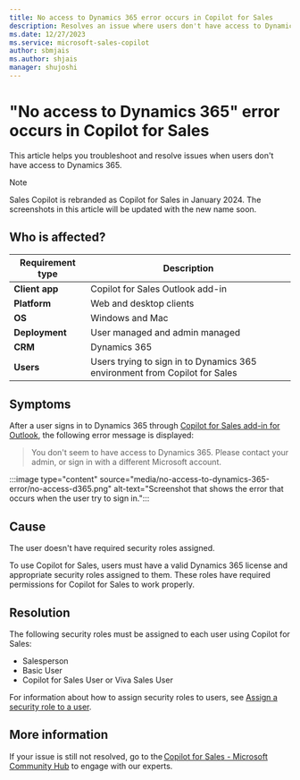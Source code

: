 ```yaml
---
title: No access to Dynamics 365 error occurs in Copilot for Sales
description: Resolves an issue where users don't have access to Dynamics 365 through Copilot for Sales add-in for Outlook.
ms.date: 12/27/2023
ms.service: microsoft-sales-copilot
author: sbmjais
ms.author: shjais
manager: shujoshi
---
```

# "No access to Dynamics 365" error occurs in Copilot for Sales

This article helps you troubleshoot and resolve issues when users don't have access to Dynamics 365.

> [!NOTE]
> Sales Copilot is rebranded as Copilot for Sales in January 2024. The screenshots in this article will be updated with the new name soon.

## Who is affected?

| Requirement type |Description  |
|---------|---------|
|**Client app**     |  Copilot for Sales Outlook add-in        |
|**Platform**     | Web and desktop clients         |
|**OS**     | Windows and Mac         |
|**Deployment**     | User managed and admin managed       |
|**CRM**     | Dynamics 365      |
|**Users**     | Users trying to sign in to Dynamics 365 environment from Copilot for Sales |

## Symptoms

After a user signs in to Dynamics 365 through [Copilot for Sales add-in for Outlook](/microsoft-sales-copilot/use-sales-copilot-outlook), the following error message is displayed:

> You don't seem to have access to Dynamics 365. Please contact your admin, or sign in with a different Microsoft account.

:::image type="content" source="media/no-access-to-dynamics-365-error/no-access-d365.png" alt-text="Screenshot that shows the error that occurs when the user try to sign in.":::

## Cause

The user doesn't have required security roles assigned.

To use Copilot for Sales, users must have a valid Dynamics 365 license and appropriate security roles assigned to them. These roles have required permissions for Copilot for Sales to work properly.

## Resolution

The following security roles must be assigned to each user using Copilot for Sales:

- Salesperson
- Basic User
- Copilot for Sales User or Viva Sales User

For information about how to assign security roles to users, see [Assign a security role to a user](/power-platform/admin/assign-security-roles).

## More information

If your issue is still not resolved, go to the [Copilot for Sales - Microsoft Community Hub](https://techcommunity.microsoft.com/t5/viva-sales/bd-p/VivaSales) to engage with our experts.
